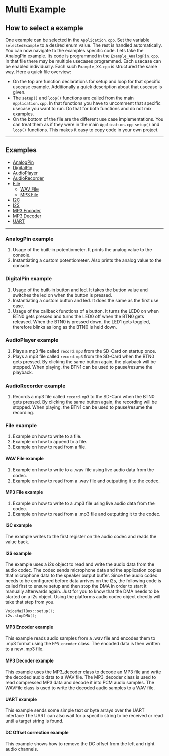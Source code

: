 # Multi Example


## How to select a example
One example can be selected in the `Application.cpp`.
Set the variable `selectedExample` to a desired enum value.
The rest is handled automatically. You can now navigate to the examples specific code.
Lets take the AnalogPin example. Its code is programmed in the `Example_AnalogPin.cpp`.
In that file there may be multiple usecases programmed.
Each usecase can be enabled individually.
Each such `Example_XX.cpp` is structured the same way.
Here a quick file overview:
- On the top are function declarations for setup and loop for that specific usecase example. Additionally a quick description about that usecase is given.
- The `setup()` and `loop()` functions are called from the main `Application.cpp`.
  In that functions you have to uncomment that specific usecase you want to run.
  Do that for both functions and do not mix examples.
- On the bottom of the file are the different use case implementations.
  You can treat them as if they were in the main `Application.cpp` `setup()` and `loop()` functions. This makes it easy to copy code in your own project. 


---
## Examples
- [AnalogPin](#analogpin-example)
- [DigitalPin](#digitalpin-example)
- [AudioPlayer](#audioplayer-example)
- [AudioRecorder](#audiorecorder-example)
- [File](#file-example)
  - [WAV File](#wav-file-example)
  - [MP3 File](#mp3-file-example)
- [I2C](#i2c-example)
- [I2S](#i2s-example)
- [MP3 Encoder](#mp3-encoder-example)
- [MP3 Decoder](#mp3-decoder-example)
- [UART](#uart-example)



---
### AnalogPin example
1) Usage of the built-in potentiometer. It prints the analog value to the console.
2) Instantiating a custom potentiometer. Also prints the analog value to the console.



### DigitalPin example
1) Usage of the built-in button and led. It takes the button value and switches the led on when the button is pressed.
2) Instantiating a custom button and led. It does the same as the first use case.
3) Usage of the callback functions of a button. 
  It turns the LED0 on when BTN0 gets pressed and turns the LED0 off when the BTN0 gets released.
  When the BTN0 is pressed down, the LED1 gets toggled, therefore blinks as long as the BTN0 is held down.


### AudioPlayer example
1) Plays a mp3 file called `record.mp3` from the SD-Card on startup once.
2) Plays a mp3 file called `record.mp3` from the SD-Card when the BTN0 gets pressed.
  By clicking the same button again, the playback will be stopped.
  When playing, the BTN1 can be used to pause/resume the playback.



### AudioRecorder example
1) Records a mp3 file called `record.mp3` to the SD-Card when the BTN0 gets pressed.
  By clicking the same button again, the recording will be stopped.
  When playing, the BTN1 can be used to pause/resume the recording.


### File example
1) Example on how to write to a file.
2) Example on how to append to a file.
3) Example on how to read from a file.

#### WAV File example
1) Example on how to write to a .wav file using live audio data from the codec.
2) Example on how to read from a .wav file and outputting it to the codec.

#### MP3 File example
1) Example on how to write to a .mp3 file using live audio data from the codec.
2) Example on how to read from a .mp3 file and outputting it to the codec.

#### I2C example
The example writes to the first register on the audio codec and reads the value back.

#### I2S example
The example uses a i2s object to read and write the audio data from the audio codec.
The codec sends microphone data and the application copies that microphone data to the
speaker output buffer. 
Since the audio codec needs to be configured before data arrives on the i2s, the following code is called first to ensure setup and then stop the DMA in order to start it manually afterwards again. Just for you to know that the DMA needs to be started on a i2s object.
Using the platforms audio codec object directly will take that step from you.
``` C++
VoiceMailBox::setup();
i2s.stopDMA();
```

#### MP3 Encoder example
This example reads audio samples from a .wav file and encodes them to .mp3 format using the `MP3_encoder` class. The encoded data is then written to a new .mp3 file.


#### MP3 Decoder example
This example uses the MP3_decoder class to decode an MP3 file and write the decoded audio data to a WAV file.
The MP3_decoder class is used to read compressed MP3 data and decode it into PCM audio samples.
The WAVFile class is used to write the decoded audio samples to a WAV file.

#### UART example
This example sends some simple text or byte arrays over the UART interface
The UART can also wait for a specific string to be received or read until a target string is found.

#### DC Offset correction example
This example shows how to remove the DC offset from the left and right audio channels.